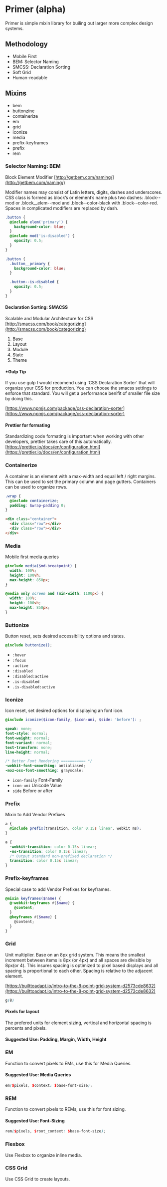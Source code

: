# Primer (alpha)

Primer is simple mixin library for builing out larger more complex design systems.

## Methodology

- Mobile First
- BEM: Selector Naming
- SMCSS: Declaration Sorting
- Soft Grid
- Human-readable

## Mixins

- bem
- buttonzine
- containerize
- em
- grid
- iconize
- media
- prefix-keyframes
- prefix
- rem

### Selector Naming: BEM

Block Element Modifier
[http://getbem.com/naming/](http://getbem.com/naming/)

Modifier names may consist of Latin letters, digits, dashes and
underscores. CSS class is formed as block’s or element’s name plus
two dashes: .block--mod or .block\_\_elem--mod and .block--color-black
with .block--color-red. Spaces in complicated modifiers are replaced by dash.

```scss
.button {
  @include elem('primary') {
    background-color: blue;
  }
  @include mod('is-disabled') {
    opacity: 0.5;
  }
}

.button {
  .button__primary {
    background-color: blue;
  }

  .button--is-disabled {
    opacity: 0.5;
  }
}
```

#### Declaration Sorting: SMACSS

Scalable and Modular Architecture for CSS
[http://smacss.com/book/categorizing](http://smacss.com/book/categorizing)

1. Base
2. Layout
3. Module
4. State
5. Theme

#### \*Gulp Tip

If you use gulp I would recomend using 'CSS Declaration Sorter' that will organize your CSS for production. You can choose the smacss settings to enforce that standard. You will get a performance benifit of smaller file size by doing this.

[https://www.npmjs.com/package/css-declaration-sorter](https://www.npmjs.com/package/css-declaration-sorter)

#### Prettier for formating

Standardizing code formating is important when working with other developers, prettier takes care of this automatically.
[https://prettier.io/docs/en/configuration.html](https://prettier.io/docs/en/configuration.html)

### Containerize

A container is an element with a max-width and equal left / right margins. This can be used to set the primary column and page gutters. Containers can be used to organize rows.

```scss
.wrap {
  @include containerize;
  padding: $wrap-padding 0;
}
```

```html
<div class="container">
  <div class="row"></div>
  <div class="row"></div>
</div>
```

### Media

Mobile first media queries

```scss
@include media($md-breakpoint) {
  width: 100%;
  height: 100vh;
  max-height: 850px;
}

@media only screen and (min-width: 1100px) {
  width: 100%;
  height: 100vh;
  max-height: 850px;
}
```

### Buttonize

Button reset, sets desired accessibility options and states.

```scss
@include buttonize();
```

- `:hover`
- `:focus`
- `:active`
- `:disabled`
- `:disabled:active`
- `.is-disabled`
- `.is-disabled:active`

### Iconize

Icon reset, set desired options for displaying an font icon.

```scss
@include iconize($icon-family, $icon-uni, $side: 'before'): ;

speak: none;
font-style: normal;
font-weight: normal;
font-variant: normal;
text-transform: none;
line-height: normal;

/* Better Font Rendering =========== */
-webkit-font-smoothing: antialiased;
-moz-osx-font-smoothing: grayscale;
```

- `icon-family` Font-Family
- `icon-uni` Unicode Value
- `side` Before or after

### Prefix

Mixin to Add Vendor Prefixes

```scss
a {
  @include prefix(transition, color 0.15s linear, webkit ms);
}

a {
  -webkit-transition: color 0.15s linear;
  -ms-transition: color 0.15s linear;
  /* Output standard non-prefixed declaration */
  transition: color 0.15s linear;
}
```

### Prefix-keyframes

Special case to add Vendor Prefixes for keyframes.

```scss
@mixin keyframes($name) {
  @-webkit-keyframes #{$name} {
    @content;
  }
  @keyframes #{$name} {
    @content;
  }
}
```

### Grid

Unit multiplier. Base on an 8px grid system. This means the smallest increment between items is 8px (or 4px) and all spaces are divisible by 8px(or 4). This insures spacing is optimized to pixel based displays and all spacing is proportional to each other. Spacing is relative to the adjacent element.

[https://builttoadapt.io/intro-to-the-8-point-grid-system-d2573cde8632](https://builttoadapt.io/intro-to-the-8-point-grid-system-d2573cde8632)

```css
g(8)

```

#### Pixels for layout

The prefered units for element sizing, vertical and horizontal spacing is percents and pixels.

#### Suggested Use: Padding, Margin, Width, Height

### EM

Function to convert pixels to EMs, use this for Media Queries.

#### Suggested Use: Media Queries

```scss
em($pixels, $context: $base-font-size);

```

### REM

Function to convert pixels to REMs, use this for font sizing.

#### Suggested Use: Font-Sizing

```scss
rem($pixels, $root_context: $base-font-size);

```

### Flexbox

Use Flexbox to organize inline media.

### CSS Grid

Use CSS Grid to create layouts.
